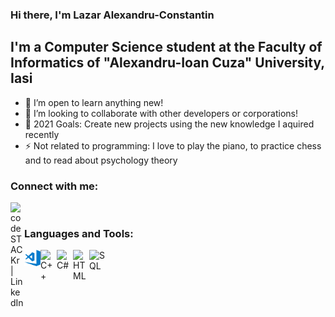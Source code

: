 ### Hi there, I'm Lazar Alexandru-Constantin
## I'm a Computer Science student at the Faculty of Informatics of "Alexandru-Ioan Cuza" University, Iasi

- 🌱 I’m open to learn anything new!
- 👯 I’m looking to collaborate with other developers or corporations!
- 🥅 2021 Goals: Create new projects using the new knowledge I aquired recently 
- ⚡ Not related to programming: I love to play the piano, to practice chess and to read about psychology theory

### Connect with me:

[<img align="left" alt="codeSTACKr | LinkedIn" width="22px" src="https://cdn.jsdelivr.net/npm/simple-icons@v3/icons/linkedin.svg" />][linkedin]
<br />

### Languages and Tools:

<img align="left" alt="Visual Studio Code" width="26px" src="https://raw.githubusercontent.com/github/explore/80688e429a7d4ef2fca1e82350fe8e3517d3494d/topics/visual-studio-code/visual-studio-code.png" />
<img align="left" alt="C++" width="26px" src="https://upload.wikimedia.org/wikipedia/commons/1/18/ISO_C%2B%2B_Logo.svg" />
<img align="left" alt="C#" width="26px" src="https://upload.wikimedia.org/wikipedia/commons/thumb/0/0d/C_Sharp_wordmark.svg/800px-C_Sharp_wordmark.svg.png" />
<img align="left" alt="HTML" width="26px" src="https://upload.wikimedia.org/wikipedia/commons/6/61/HTML5_logo_and_wordmark.svg" />
<img align="left" alt="SQL" width="26px" src="https://c0.klipartz.com/pngpicture/484/514/gratis-png-microsoft-sql-server-iconos-de-la-computadora-oracle-corporation-oracle-base-de-datos-logotipo-de-sql.png" />
<br />
<br />

[linkedin]: https://www.linkedin.com/in/alexandru-constantin-lazar-292049200/
